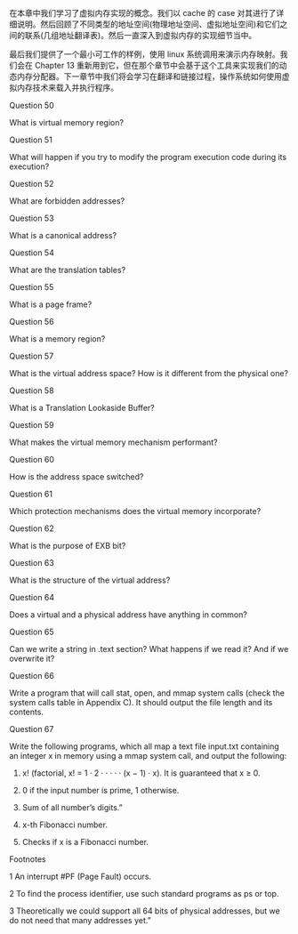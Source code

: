 在本章中我们学习了虚拟内存实现的概念。我们以 cache 的 case 对其进行了详细说明。然后回顾了不同类型的地址空间\(物理地址空间、虚拟地址空间\)和它们之间的联系\(几组地址翻译表\)。然后一直深入到虚拟内存的实现细节当中。

最后我们提供了一个最小可工作的样例，使用 linux 系统调用来演示内存映射。我们会在 Chapter 13 重新用到它，但在那个章节中会基于这个工具来实现我们的动态内存分配器。下一章节中我们将会学习在翻译和链接过程，操作系统如何使用虚拟内存技术来载入并执行程序。

Question 50

What is virtual memory region?

Question 51

What will happen if you try to modify the program execution code during its execution?

Question 52

What are forbidden addresses?

Question 53

What is a canonical address?

Question 54

What are the translation tables?

Question 55

What is a page frame?

Question 56

What is a memory region?

Question 57

What is the virtual address space? How is it different from the physical one?

Question 58

What is a Translation Lookaside Buffer?

Question 59

What makes the virtual memory mechanism performant?

Question 60

How is the address space switched?

Question 61

Which protection mechanisms does the virtual memory incorporate?

Question 62

What is the purpose of EXB bit?

Question 63

What is the structure of the virtual address?

Question 64

Does a virtual and a physical address have anything in common?

Question 65

Can we write a string in .text section? What happens if we read it? And if we overwrite it?

Question 66

Write a program that will call stat, open, and mmap system calls \(check the system calls table in Appendix C\). It should output the file length and its contents.

Question 67

Write the following programs, which all map a text file input.txt containing an integer x in memory using a mmap system call, and output the following:

1. x! \(factorial, x! = 1 · 2 · · · · · \(x − 1\) · x\). It is guaranteed that x ≥ 0.

2. 0 if the input number is prime, 1 otherwise.

3. Sum of all number’s digits.”

4. x-th Fibonacci number.

5. Checks if x is a Fibonacci number.

Footnotes

1 An interrupt \#PF \(Page Fault\) occurs.

2 To find the process identifier, use such standard programs as ps or top.

3 Theoretically we could support all 64 bits of physical addresses, but we do not need that many addresses yet.”

